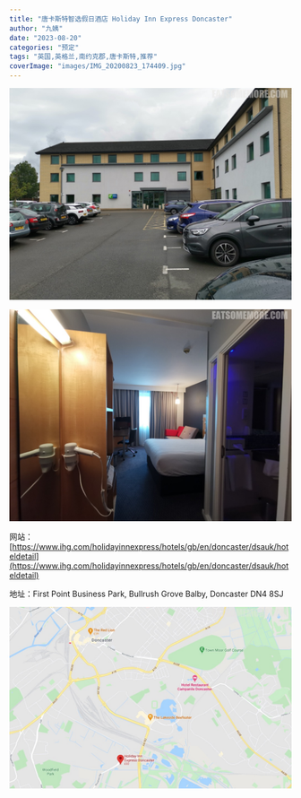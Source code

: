 ```yaml
---
title: "唐卡斯特智选假日酒店 Holiday Inn Express Doncaster"
author: "九姨"
date: "2023-08-20"
categories: "预定"
tags: "英国,英格兰,南约克郡,唐卡斯特,推荐"
coverImage: "images/IMG_20200823_174409.jpg"
---
```


>

![唐卡斯特智选假日酒店](images/IMG_20200823_174409.jpg)

>

![唐卡斯特智选假日酒店](images/IMG_20200823_174752.jpg)


网站：[https://www.ihg.com/holidayinnexpress/hotels/gb/en/doncaster/dsauk/hoteldetail](https://www.ihg.com/holidayinnexpress/hotels/gb/en/doncaster/dsauk/hoteldetail)

地址：First Point Business Park, Bullrush Grove Balby, Doncaster DN4 8SJ

![唐卡斯特智选假日酒店](images/hixdoncaster.jpg)